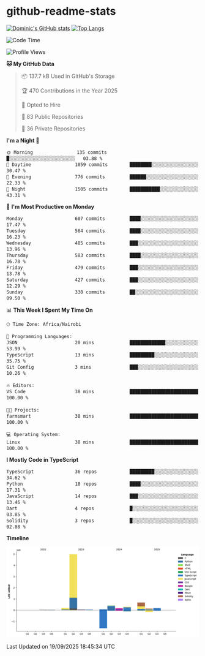 # github-readme-stats
[![Dominic's GitHub stats](https://github-readme-stats.vercel.app/api?username=Domengo&show_icons=true)](https://github.com/anuraghazra/github-readme-stats)
[![Top Langs](https://github-readme-stats.vercel.app/api/top-langs/?username=Domengo&show_icons=true)](https://github.com/Domengo/github-readme-stats)

<!--START_SECTION:waka-->
![Code Time](http://img.shields.io/badge/Code%20Time-1%2C168%20hrs%204%20mins-blue)

![Profile Views](http://img.shields.io/badge/Profile%20Views-0-blue)

**🐱 My GitHub Data** 

> 📦 137.7 kB Used in GitHub's Storage 
 > 
> 🏆 470 Contributions in the Year 2025
 > 
> 💼 Opted to Hire
 > 
> 📜 83 Public Repositories 
 > 
> 🔑 36 Private Repositories 
 > 
**I'm a Night 🦉** 

```text
🌞 Morning                135 commits         █░░░░░░░░░░░░░░░░░░░░░░░░   03.88 % 
🌆 Daytime                1059 commits        ████████░░░░░░░░░░░░░░░░░   30.47 % 
🌃 Evening                776 commits         ██████░░░░░░░░░░░░░░░░░░░   22.33 % 
🌙 Night                  1505 commits        ███████████░░░░░░░░░░░░░░   43.31 % 
```
📅 **I'm Most Productive on Monday** 

```text
Monday                   607 commits         ████░░░░░░░░░░░░░░░░░░░░░   17.47 % 
Tuesday                  564 commits         ████░░░░░░░░░░░░░░░░░░░░░   16.23 % 
Wednesday                485 commits         ███░░░░░░░░░░░░░░░░░░░░░░   13.96 % 
Thursday                 583 commits         ████░░░░░░░░░░░░░░░░░░░░░   16.78 % 
Friday                   479 commits         ███░░░░░░░░░░░░░░░░░░░░░░   13.78 % 
Saturday                 427 commits         ███░░░░░░░░░░░░░░░░░░░░░░   12.29 % 
Sunday                   330 commits         ██░░░░░░░░░░░░░░░░░░░░░░░   09.50 % 
```


📊 **This Week I Spent My Time On** 

```text
🕑︎ Time Zone: Africa/Nairobi

💬 Programming Languages: 
JSON                     20 mins             █████████████░░░░░░░░░░░░   53.99 % 
TypeScript               13 mins             █████████░░░░░░░░░░░░░░░░   35.75 % 
Git Config               3 mins              ███░░░░░░░░░░░░░░░░░░░░░░   10.26 % 

🔥 Editors: 
VS Code                  38 mins             █████████████████████████   100.00 % 

🐱‍💻 Projects: 
farmsmart                38 mins             █████████████████████████   100.00 % 

💻 Operating System: 
Linux                    38 mins             █████████████████████████   100.00 % 
```

**I Mostly Code in TypeScript** 

```text
TypeScript               36 repos            █████████░░░░░░░░░░░░░░░░   34.62 % 
Python                   18 repos            ████░░░░░░░░░░░░░░░░░░░░░   17.31 % 
JavaScript               14 repos            ███░░░░░░░░░░░░░░░░░░░░░░   13.46 % 
Dart                     4 repos             █░░░░░░░░░░░░░░░░░░░░░░░░   03.85 % 
Solidity                 3 repos             █░░░░░░░░░░░░░░░░░░░░░░░░   02.88 % 
```



**Timeline**

![Lines of Code chart](https://raw.githubusercontent.com/Domengo/Domengo/main/assets/bar_graph.png)


 Last Updated on 19/09/2025 18:45:34 UTC
<!--END_SECTION:waka-->



